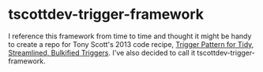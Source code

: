 # tscottdev-trigger-framework

I reference this framework from time to time and thought it might be handy to create a repo for Tony Scott's 2013 code recipe, [Trigger Pattern for Tidy, Streamlined, Bulkified Triggers](https://developer.secure.force.com/cookbook/recipe/trigger-pattern-for-tidy-streamlined-bulkified-triggers).  I've also decided to call it tscottdev-trigger-framework.
